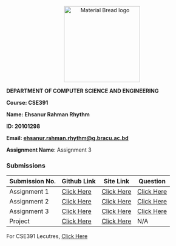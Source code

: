 <p align="center" style="margin-bottom: 0px !important;">
  <img width="200" src="https://upload.wikimedia.org/wikipedia/commons/thumb/1/1a/Brac_University_Logo.png/432px-Brac_University_Logo.png" alt="Material Bread logo" align="center">
</p>

**DEPARTMENT OF COMPUTER SCIENCE AND ENGINEERING**

**Course: CSE391**

**Name: Ehsanur Rahman Rhythm**

**ID: 20101298**

**Email: ehsanur.rahman.rhythm@g.bracu.ac.bd**

**Assignment Name**: Assignment 3

### Submissions

| **Submission No.** | Github Link | Site Link | Question |
| ----------- | ----------- | ----------- | ----------- |
| Assignment 1 | [Click Here](https://github.com/errhythm/BRACU_CSE391A1) | [Click Here](https://errhythm.github.io/BRACU_CSE391A1) | [Click Here](https://github.com/errhythm/BRACU_CSE391A1/blob/master/Assignment%201.pdf) |
| Assignment 2 | [Click Here](https://github.com/errhythm/BRACU_CSE391A2) | [Click Here](https://errhythm.github.io/BRACU_CSE391A2) | [Click Here](https://github.com/errhythm/BRACU_CSE391A2/blob/main/Assignment%202.pdf) |
| Assignment 3 | [Click Here](https://github.com/errhythm/BRACU_CSE391A3) | [Click Here](https://cse391.rhyst.art) | [Click Here](https://github.com/errhythm/BRACU_CSE391A3/blob/main/Question.pdf) |
| Project | [Click Here](https://github.com/errhythm/FacultyPedia) | [Click Here](https://faculty.rhyst.art) | N/A |



For CSE391 Lecutres, [Click Here](https://github.com/iamraufu/BRACUCSE391/tree/main/Lecture)
